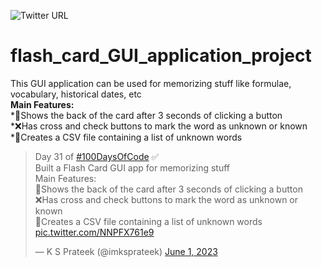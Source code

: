 ![Twitter URL](https://img.shields.io/twitter/follow/imksprateek?style=social) 
# flash_card_GUI_application_project
This GUI application can be used for memorizing stuff like formulae, vocabulary, historical dates, etc   <br>
**Main Features:**   <br>
*🎴Shows the back of the card after 3 seconds of clicking a button    <br> 
*❌Has cross and check buttons to mark the word as unknown or known  <br> 
*📄Creates a CSV file containing a list of unknown words   <br>

<blockquote class="twitter-tweet"><p lang="en" dir="ltr">Day 31 of <a href="https://twitter.com/hashtag/100DaysOfCode?src=hash&amp;ref_src=twsrc%5Etfw">#100DaysOfCode</a> ✅<br>Built a Flash Card GUI app for memorizing stuff<br>Main Features:<br>🎴Shows the back of the card after 3 seconds of clicking a button<br>❌Has cross and check buttons to mark the word as unknown or known<br>📄Creates a CSV file containing a list of unknown words   <br>
  <a href="https://t.co/NNPFX761e9">pic.twitter.com/NNPFX761e9</a></p>&mdash; K S Prateek (@imksprateek) <a href="https://twitter.com/imksprateek/status/1664300844874072065?ref_src=twsrc%5Etfw">June 1, 2023</a></blockquote>
